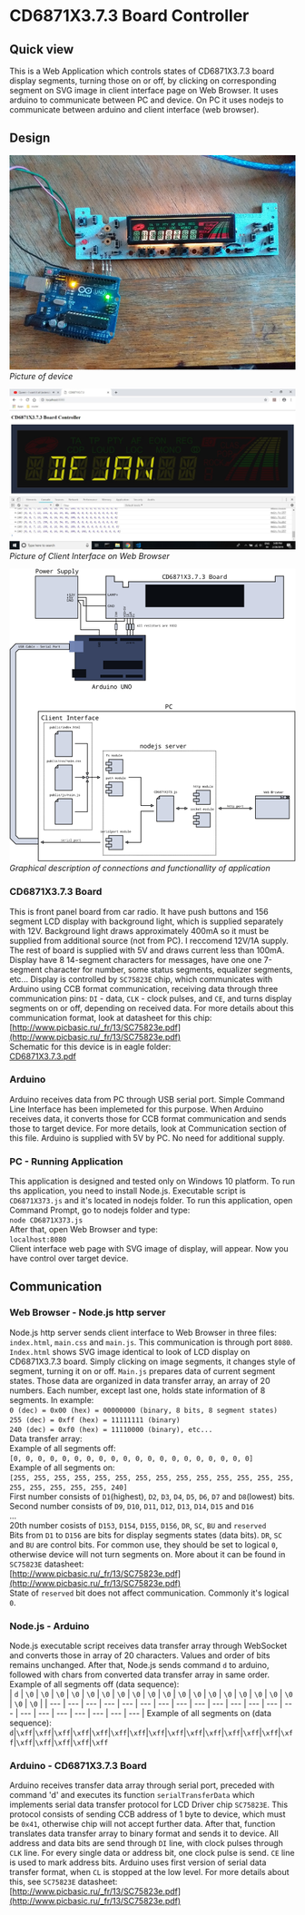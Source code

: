 # CD6871X3.7.3 Board Controller
## Quick view
This is a Web Application which controls states of CD6871X3.7.3 board display segments, turning those on or off, by clicking on corresponding segment on SVG image in client interface page on Web Browser. It uses arduino to communicate between PC and device. On PC it uses nodejs to communicate between arduino and client interface (web browser).
## Design
![Device](images/Device.jpg)  
*Picture of device*  
  
![Web Browser](images/WebBrowser.jpg)  
*Picture of Client Interface on Web Browser*  
  
![Application](images/Application.png)  
*Graphical description of connections and functionallity of application*  
  
### CD6871X3.7.3 Board
This is front panel board from car radio. It have push buttons and 156 segment LCD display with background light, which is supplied separately with 12V. Background light draws approximately 400mA so it must be supplied from additional source (not from PC). I reccomend 12V/1A supply. The rest of board is supplied with 5V and draws current less than 100mA. Display have 8 14-segment characters for messages, have one one 7-segment character for number, some status segments, equalizer segments, etc... Display is controlled by `SC75823E` chip, which communicates with Arduino using CCB format communication, receiving data through three communication pins: `DI` - data, `CLK` - clock pulses, and `CE`, and turns display segments on or off, depending on received data. For more details about this communication format, look at datasheet for this chip:  
[http://www.picbasic.ru/_fr/13/SC75823e.pdf](http://www.picbasic.ru/_fr/13/SC75823e.pdf)  
Schematic for this device is in eagle folder:  
[CD6871X3.7.3.pdf](eagle/CD6871X3.7.3/CD6871X3.7.3.pdf)
### Arduino
Arduino receives data from PC through USB serial port. Simple Command Line Interface has been implemeted for this purpose. When Arduino receives data, it converts those for CCB format communication and sends those to target device. For more details, look at Communication section of this file. Arduino is supplied with 5V by PC. No need for additional supply.
### PC - Running Application
This application is designed and tested only on Windows 10 platform. To run ths application, you need to install Node.js. Executable script is `CD6871X373.js` and it's located in nodejs folder. To run this application, open Command Prompt, go to nodejs folder and type:  
`node CD6871X373.js`  
After that, open Web Browser and type:  
`localhost:8080`  
Client interface web page with SVG image of display, will appear. Now you have control over target device.
## Communication
### Web Browser - Node.js http server
Node.js http server sends client interface to Web Browser in three files: `index.html`, `main.css` and `main.js`. This communication is through port `8080`.  `Index.html` shows SVG image identical to look of LCD display on CD6871X3.7.3 board. Simply clicking on image segments, it changes style of segment, turning it on or off.  `Main.js` prepares data of current segment states. Those data are organized in data transfer array, an array of 20 numbers. Each number, except last one, holds state information of 8 segments. In example:  
`0 (dec) = 0x00 (hex) = 00000000 (binary, 8 bits, 8 segment states)`  
`255 (dec) = 0xff (hex) = 11111111 (binary)`  
`240 (dec) = 0xf0 (hex) = 11110000 (binary), etc...`  
Data transfer array:  
Example of all segments off:  
`[0, 0, 0, 0, 0, 0, 0, 0, 0, 0, 0, 0, 0, 0, 0, 0, 0, 0, 0, 0]`  
Example of all segments on:  
`[255, 255, 255, 255, 255, 255, 255, 255, 255, 255, 255, 255, 255, 255, 255, 255, 255, 255, 255, 240]`  
First number consists of `D1`(highest), `D2`, `D3`, `D4`, `D5`, `D6`, `D7` and `D8`(lowest) bits.  
Second number consists of `D9`, `D10`, `D11`, `D12`, `D13`, `D14`, `D15` and `D16`  
...  
20th number cosists of `D153`, `D154`, `D155`, `D156`, `DR`, `SC`, `BU` and `reserved`  
Bits from `D1` to `D156` are bits for display segments states (data bits). `DR`, `SC` and `BU` are control bits. For common use, they should be set to logical `0`, otherwise device will not turn segments on. More about it can be found in `SC75823E` datasheet:  
[http://www.picbasic.ru/_fr/13/SC75823e.pdf](http://www.picbasic.ru/_fr/13/SC75823e.pdf)  
State of `reserved` bit does not affect communication. Commonly it's logical `0`.
### Node.js - Arduino
Node.js executable script receives data transfer array through WebSocket and converts those in array of 20 characters. Values and order of bits remains unchanged. After that, Node.js sends command `d` to arduino, followed with chars from converted data transfer array in same order.  
Example of all segments off (data sequence):  
| `d` | `\0` | `\0` | `\0` | `\0` | `\0` | `\0` | `\0` | `\0` | `\0` | `\0` | `\0` | `\0` | `\0` | `\0` | `\0` | `\0` | `\0` | `\0` | `\0` | `\0` |
| --- | --- | --- | --- | --- | --- | --- | --- | --- | --- | --- | --- | --- | --- | --- | --- | --- | --- | --- | --- | --- |
Example of all segments on (data sequence):  
`d`|`\xff`|`\xff`|`\xff`|`\xff`|`\xff`|`\xff`|`\xff`|`\xff`|`\xff`|`\xff`|`\xff`|`\xff`|`\xff`|`\xff`|`\xff`|`\xff`|`\xff`|`\xff`|`\xff`|`\xff`  
### Arduino - CD6871X3.7.3 Board
Arduino receives transfer data array through serial port, preceded with command 'd' and executes its function `serialTransferData` which implements serial data transfer protocol for LCD Driver chip `SC75823E`. This protocol consists of sending CCB address of 1 byte to device, which must be `0x41`, otherwise chip will not accept further data. After that, function translates data transfer array to binary format and sends it to device. All address and data bits are send through `DI` line, with clock pulses through `CLK` line. For every single data or address bit, one clock pulse is send. `CE` line is used to mark address bits. Arduino uses first version of serial data transfer format, when `CL` is stopped at the low level. For more details about this, see `SC75823E` datasheet:  
[http://www.picbasic.ru/_fr/13/SC75823e.pdf](http://www.picbasic.ru/_fr/13/SC75823e.pdf)
